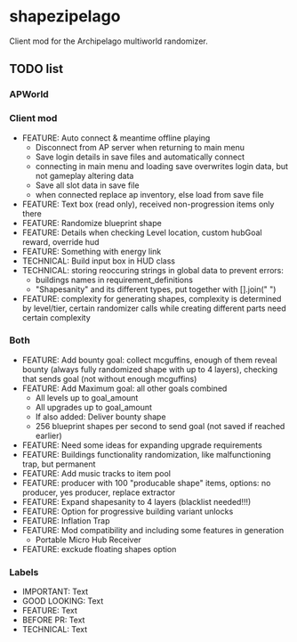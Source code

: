 # shapezipelago
Client mod for the Archipelago multiworld randomizer.

## TODO list
### APWorld
### Client mod
- FEATURE:      Auto connect & meantime offline playing
  - Disconnect from AP server when returning to main menu
  - Save login details in save files and automatically connect
  - connecting in main menu and loading save overwrites login data, but not gameplay altering data
  - Save all slot data in save file
  - when connected replace ap inventory, else load from save file
- FEATURE:      Text box (read only), received non-progression items only there
- FEATURE:      Randomize blueprint shape
- FEATURE:      Details when checking Level location, custom hubGoal reward, override hud
- FEATURE:      Something with energy link
- TECHNICAL:    Build input box in HUD class
- TECHNICAL:    storing reoccuring strings in global data to prevent errors:
  - buildings names in requirement_definitions
  - "Shapesanity" and its different types, put together with [].join(" ")
- FEATURE:      complexity for generating shapes, complexity is determined by level/tier, certain randomizer calls while creating different parts need certain complexity
### Both
- FEATURE:      Add bounty goal: collect mcguffins, enough of them reveal bounty (always fully randomized shape with up to 4 layers), checking that sends goal (not without enough mcguffins)
- FEATURE:      Add Maximum goal: all other goals combined
  - All levels up to goal_amount
  - All upgrades up to goal_amount
  - If also added: Deliver bounty shape
  - 256 blueprint shapes per second to send goal (not saved if reached earlier)
- FEATURE:      Need some ideas for expanding upgrade requirements
- FEATURE:      Buildings functionality randomization, like malfunctioning trap, but permanent
- FEATURE:      Add music tracks to item pool
- FEATURE:      producer with 100 "producable shape" items, options: no producer, yes producer, replace extractor
- FEATURE:      Expand shapesanity to 4 layers (blacklist needed!!!)
- FEATURE:      Option for progressive building variant unlocks
- FEATURE:      Inflation Trap
- FEATURE:      Mod compatibility and including some features in generation
  - Portable Micro Hub Receiver
- FEATURE:      exckude floating shapes option
### Labels
- IMPORTANT:    Text
- GOOD LOOKING: Text
- FEATURE:      Text
- BEFORE PR:    Text
- TECHNICAL:    Text

